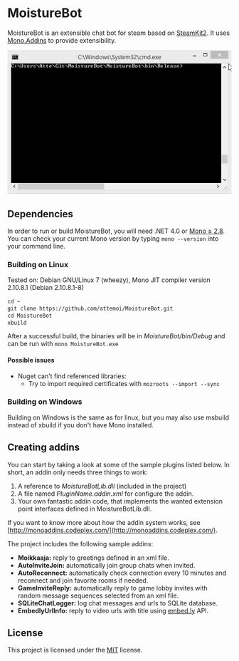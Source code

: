 # MoistureBot

MoistureBot is an extensible chat bot for steam based on [SteamKit2](https://github.com/SteamRE/SteamKit). 
It uses [Mono.Addins](http://monoaddins.codeplex.com/) to provide extensibility.

![Example usage](/assets/example_usage.gif?raw=true "Example usage")

## Dependencies

In order to run or build MoistureBot, you will need .NET 4.0 or [Mono ≥ 2.8](http://mono-project.com). You can check your current Mono version by typing `mono --version` into your command line.

### Building on Linux

Tested on: Debian GNU/Linux 7 (wheezy), Mono JIT compiler version 2.10.8.1 (Debian 2.10.8.1-8)

```
cd ~
git clone https://github.com/attemoi/MoistureBot.git
cd MoistureBot
xbuild
```

After a successful build, the binaries will be in _MoistureBot/bin/Debug_ and can be run with `mono MoistureBot.exe`

#### Possible issues
  - Nuget can't find referenced libraries:
    * Try to import required certificates with `mozroots --import --sync`

### Building on Windows

Building on Windows is the same as for linux, but you may also use msbuild instead of xbuild if you don't have Mono installed.

## Creating addins

You can start by taking a look at some of the sample plugins listed below. In short, an addin only needs three things to work:   
  1. A reference to _MoistureBotLib.dll_ (included in the project)
  2. A file named _PluginName.addin.xml_ for configure the addin.
  3. Your own fantastic addin code, that implements the wanted extension point interfaces defined in MoistureBotLib.dll.

If you want to know more about how the addin system works, see [http://monoaddins.codeplex.com/](http://monoaddins.codeplex.com/).

The project includes the following sample addins: 

  - **Moikkaaja:** reply to greetings defined in an xml file.
  - **AutoInviteJoin:** automatically join group chats when invited.
  - **AutoReconnect:** automatically check connection every 10 minutes and reconnect and join favorite rooms if needed.
  - **GameInviteReply:** automatically reply to game lobby invites with random message sequences selected from an xml file.
  - **SQLiteChatLogger:** log chat messages and urls to SQLite database.
  - **EmbedlyUrlInfo:** reply to video urls with title using [embed.ly](http://embed.ly/) API.

## License

This project is licensed under the [MIT](http://opensource.org/licenses/MIT) license.
